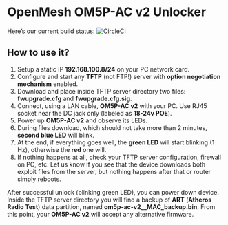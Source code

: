 OpenMesh OM5P-AC v2 Unlocker
============================

Here’s our current build status: [![CircleCI](https://circleci.com/gh/true-systems/om5p-ac-v2-unlocker/tree/master.svg?style=svg&circle-token=158c0fd70915de6831e446ab0eec1c685f3bfc55)](https://circleci.com/gh/true-systems/om5p-ac-v2-unlocker/tree/master)

How to use it?
--------------

1. Setup a static IP **192.168.100.8/24** on your PC network card.
2. Configure and start any **TFTP** (not FTP!) server with **option negotiation mechanism** enabled.
3. Download and place inside TFTP server directory two files: **fwupgrade.cfg** and **fwupgrade.cfg.sig**.
4. Connect, using a LAN cable, **OM5P-AC v2** with your PC. Use RJ45 socket near the DC jack only (labeled as **18-24v POE**).
5. Power up **OM5P-AC v2** and observe its LEDs.
6. During files download, which should not take more than 2 minutes, **second blue LED** will blink.
7. At the end, if everything goes well, the **green LED** will start blinking (1 Hz), otherwise the **red** one will.
8. If nothing happens at all, check your TFTP server configuration, firewall on PC, etc. Let us know if you see that the device downloads both exploit files from the server, but nothing happens after that or router simply reboots.

After successful unlock (blinking green LED), you can power down device. Inside the TFTP server directory you will find a backup of **ART** (**Atheros Radio Test**) data partition, named **om5p-ac-v2__MAC_backup.bin**. From this point, your **OM5P-AC v2** will accept any alternative firmware.

